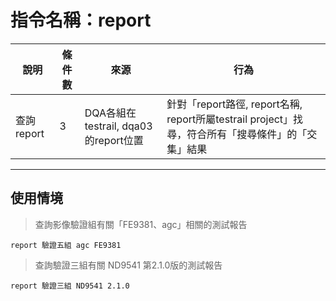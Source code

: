 # 指令名稱：report

| 說明 | 條件數 | 來源 | 行為 |
| --- | --- | --- | --- |
| 查詢report | 3 | DQA各組在testrail, dqa03的report位置 | 針對「report路徑, report名稱, report所屬testrail project」找尋，符合所有「搜尋條件」的「交集」結果|

---

## 使用情境

> 查詢影像驗證組有關「FE9381、agc」相關的測試報告

```
report 驗證五組 agc FE9381
```
> 查詢驗證三組有關 ND9541 第2.1.0版的測試報告

```
report 驗證三組 ND9541 2.1.0

```







